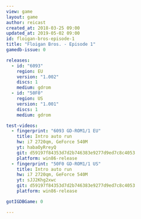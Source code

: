 ```yaml
---
view: game
layout: game
author: reicast
created_at: 2018-03-25 09:00
updated_at: 2019-05-02 09:00
id: floigan-bros-episode-1
title: "Floigan Bros. - Episode 1"
gamedb-issue: 0

releases:
  - id: "6093"
    region: EU
    version: "1.002"
    discs: 1
    medium: gdrom
  - id: "50F0"
    region: US
    version: "1.001"
    discs: 1
    medium: gdrom

test-videos:
  - fingerprint: "6093 GD-ROM1/1 EU"
    title: Intro auto run
    hw: i7 2720qm, GeForce 540M
    yt: habaOyRreyQ
    git: d59197f84353d7d2b746383e9277d9ed7c8c4053
    platform: win86-release
  - fingerprint: "50F0 GD-ROM1/1 US"
    title: Intro auto run
    hw: i7 2720qm, GeForce 540M
    yt: sJJ2Khg2xwc
    git: d59197f84353d7d2b746383e9277d9ed7c8c4053
    platform: win86-release

gotIGDBGame: 0

---
```

